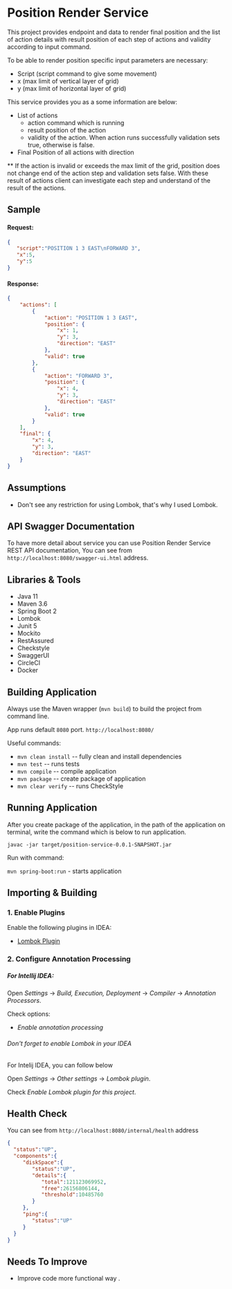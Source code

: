 # Position Render Service

This project provides endpoint and data to render final position and
the list of action details with result position of each step of actions and validity according to input command.


To be able to render position specific input parameters are necessary:
* Script (script command to give some movement)
* x (max limit of vertical layer of grid)
* y (max limit of horizontal layer of grid)

This service provides you as a some information are below:

* List of actions
    * action command which is running
    * result position of the action
    * validity of the action. When action runs successfully  validation sets true, otherwise is false.
* Final Position of all actions with direction

** If the action is invalid or exceeds the max limit of the grid, position does not change end of the action step and validation sets false.
   With these result of actions client can investigate each step and understand of the result of the actions.

## Sample

#### Request:

```json
{
   "script":"POSITION 1 3 EAST\nFORWARD 3",
   "x":5,
   "y":5
}
```

#### Response:

```json
{
    "actions": [
        {
            "action": "POSITION 1 3 EAST",
            "position": {
                "x": 1,
                "y": 3,
                "direction": "EAST"
            },
            "valid": true
        },
        {
            "action": "FORWARD 3",
            "position": {
                "x": 4,
                "y": 3,
                "direction": "EAST"
            },
            "valid": true
        }
    ],
    "final": {
        "x": 4,
        "y": 3,
        "direction": "EAST"
    }
}
```


## Assumptions

* Don't see any restriction for using Lombok, that's why I used Lombok.

## API Swagger Documentation

To have more detail about service you can use Position Render Service REST API documentation,
You can see from `http://localhost:8080/swagger-ui.html` address.

## Libraries & Tools

* Java 11
* Maven 3.6
* Spring Boot 2
* Lombok
* Junit 5
* Mockito
* RestAssured
* Checkstyle
* SwaggerUI
* CircleCI
* Docker

## Building Application

Always use the Maven wrapper (`mvn build`) to build the project from command line.

App runs default `8080` port. `http://localhost:8080/`

Useful commands:

* `mvn clean install` -- fully clean and install dependencies
* `mvn test` -- runs tests
* `mvn compile` -- compile application
* `mvn package` -- create package of application
* `mvn clear verify` -- runs CheckStyle

## Running Application

After you create package of the application, in the path of the application on terminal, write the command which is below to run application.

`javac -jar target/position-service-0.0.1-SNAPSHOT.jar`

Run with command:

`mvn spring-boot:run` - starts application


## Importing & Building


### 1. Enable Plugins

Enable the following plugins in IDEA:
* [Lombok Plugin](https://projectlombok.org/setup/eclipse)

### 2. Configure Annotation Processing

##### For Intellij IDEA:

Open _Settings_ → _Build, Execution, Deployment_ → _Compiler_ →
_Annotation Processors_.

Check options:
* _Enable annotation processing_

###### Don't forget to enable Lombok in your IDEA

For Intelij IDEA, you can follow below

Open _Settings_ → _Other settings_ → _Lombok plugin_.

Check _Enable Lombok plugin for this project_.

## Health Check

You can see from `http://localhost:8080/internal/health` address

 ```json
{
   "status":"UP",
   "components":{
      "diskSpace":{
         "status":"UP",
         "details":{
            "total":121123069952,
            "free":26156806144,
            "threshold":10485760
         }
      },
      "ping":{
         "status":"UP"
      }
   }
}
```

## Needs To Improve

* Improve code more functional way .

